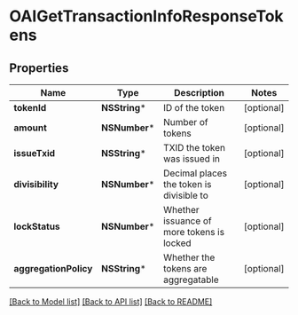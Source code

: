 # OAIGetTransactionInfoResponseTokens

## Properties
Name | Type | Description | Notes
------------ | ------------- | ------------- | -------------
**tokenId** | **NSString*** | ID of the token | [optional] 
**amount** | **NSNumber*** | Number of tokens | [optional] 
**issueTxid** | **NSString*** | TXID the token was issued in | [optional] 
**divisibility** | **NSNumber*** | Decimal places the token is divisible to | [optional] 
**lockStatus** | **NSNumber*** | Whether issuance of more tokens is locked | [optional] 
**aggregationPolicy** | **NSString*** | Whether the tokens are aggregatable | [optional] 

[[Back to Model list]](../README.md#documentation-for-models) [[Back to API list]](../README.md#documentation-for-api-endpoints) [[Back to README]](../README.md)


